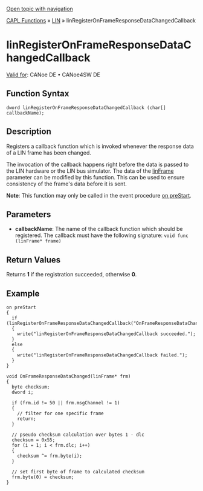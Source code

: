 [Open topic with navigation](../../../../../CANoeDEFamily.htm#Topics/CAPLFunctions/LIN/Functions/CAPLfunctionLINRegisterOnFrameResponseDataChangedCallback.md)

[CAPL Functions](../../CAPLfunctions.md) » [LIN](../CAPLfunctionsLINOverview.md) » linRegisterOnFrameResponseDataChangedCallback

# linRegisterOnFrameResponseDataChangedCallback

[Valid for](../../../Shared/FeatureAvailability.md): CANoe DE • CANoe4SW DE

## Function Syntax

```
dword linRegisterOnFrameResponseDataChangedCallback (char[] callbackName);
```

## Description

Registers a callback function which is invoked whenever the response data of a LIN frame has been changed.

The invocation of the callback happens right before the data is passed to the LIN hardware or the LIN bus simulator. The data of the [linFrame](../Selectors/CAPLfunctionLINMessage.md) parameter can be modified by this function. This can be used to ensure consistency of the frame's data before it is sent.

**Note**: This function may only be called in the event procedure [on preStart](../../Other/EventProcedures/CAPLfunctionsEventproceduresMeasurementSystem.md).

## Parameters

- **callbackName**: The name of the callback function which should be registered. The callback must have the following signature: `void func (linFrame* frame)`

## Return Values

Returns **1** if the registration succeeded, otherwise **0**.

## Example

```plaintext
on preStart
{
  if (linRegisterOnFrameResponseDataChangedCallback("OnFrameResponseDataChanged"))
  {
    write("linRegisterOnFrameResponseDataChangedCallback succeeded.");
  }
  else
  {
    write("linRegisterOnFrameResponseDataChangedCallback failed.");
  }
}

void OnFrameResponseDataChanged(linFrame* frm)
{
  byte checksum;
  dword i;

  if (frm.id != 50 || frm.msgChannel != 1)
  {
    // filter for one specific frame
    return;
  }

  // pseudo checksum calculation over bytes 1 - dlc
  checksum = 0x55;
  for (i = 1; i < frm.dlc; i++)
  {
    checksum ^= frm.byte(i);
  }

  // set first byte of frame to calculated checksum
  frm.byte(0) = checksum;
}
```
